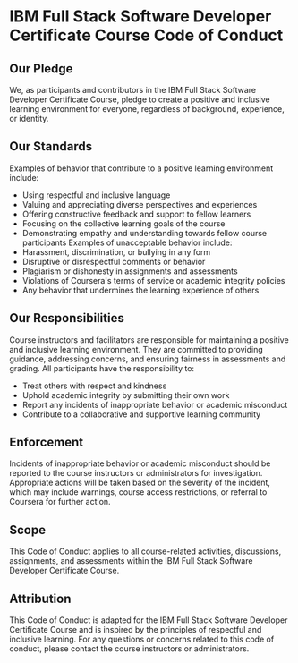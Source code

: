 # IBM Full Stack Software Developer Certificate Course Code of Conduct
## Our Pledge
We, as participants and contributors in the IBM Full Stack Software Developer Certificate Course, pledge to create a positive and inclusive learning environment for everyone, regardless of background, experience, or identity.
## Our Standards
Examples of behavior that contribute to a positive learning environment include:
- Using respectful and inclusive language
- Valuing and appreciating diverse perspectives and experiences
- Offering constructive feedback and support to fellow learners
- Focusing on the collective learning goals of the course
- Demonstrating empathy and understanding towards fellow course participants
Examples of unacceptable behavior include:
- Harassment, discrimination, or bullying in any form
- Disruptive or disrespectful comments or behavior
- Plagiarism or dishonesty in assignments and assessments
- Violations of Coursera's terms of service or academic integrity policies
- Any behavior that undermines the learning experience of others
## Our Responsibilities
Course instructors and facilitators are responsible for maintaining a positive and inclusive learning environment. They are committed to providing guidance, addressing concerns, and ensuring fairness in assessments and grading.
All participants have the responsibility to:
- Treat others with respect and kindness
- Uphold academic integrity by submitting their own work
- Report any incidents of inappropriate behavior or academic misconduct
- Contribute to a collaborative and supportive learning community
## Enforcement
Incidents of inappropriate behavior or academic misconduct should be reported to the course instructors or administrators for investigation. Appropriate actions will be taken based on the severity of the incident, which may include warnings, course access restrictions, or referral to Coursera for further action.
## Scope
This Code of Conduct applies to all course-related activities, discussions, assignments, and assessments within the IBM Full Stack Software Developer Certificate Course.
## Attribution
This Code of Conduct is adapted for the IBM Full Stack Software Developer Certificate Course and is inspired by the principles of respectful and inclusive learning.
For any questions or concerns related to this code of conduct, please contact the course instructors or administrators.
